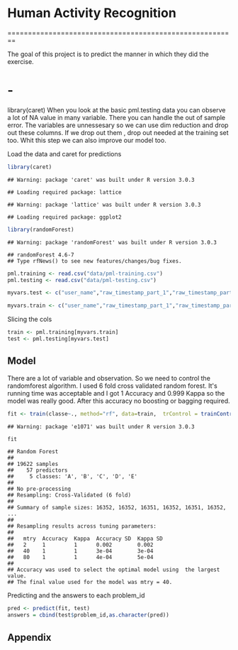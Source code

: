 # Human Activity Recognition
========================================================

The goal of this project is to predict the manner in which they did the exercise.

# -
library(caret)
When you look at the basic pml.testing data you can observe a lot of NA value in many variable. There you can handle the out of sample error. The variables are unnessesary so we can use dim reduction and drop out these columns. If we drop out them , drop out needed at the training set too. Whit this step we can also improve our model too.

Load the data and caret for predictions

```r
library(caret)
```

```
## Warning: package 'caret' was built under R version 3.0.3
```

```
## Loading required package: lattice
```

```
## Warning: package 'lattice' was built under R version 3.0.3
```

```
## Loading required package: ggplot2
```

```r
library(randomForest)
```

```
## Warning: package 'randomForest' was built under R version 3.0.3
```

```
## randomForest 4.6-7
## Type rfNews() to see new features/changes/bug fixes.
```

```r
pml.training <- read.csv("data/pml-training.csv")
pml.testing <- read.csv("data/pml-testing.csv")
```


```r
myvars.test <- c("user_name","raw_timestamp_part_1","raw_timestamp_part_2","cvtd_timestamp","new_window","num_window","roll_belt","pitch_belt","yaw_belt","total_accel_belt","gyros_belt_x","gyros_belt_y","gyros_belt_z","accel_belt_x","accel_belt_y","accel_belt_z","magnet_belt_x","magnet_belt_y","magnet_belt_z","roll_arm","pitch_arm","yaw_arm","total_accel_arm","gyros_arm_x","gyros_arm_y","gyros_arm_z","accel_arm_x","accel_arm_y","accel_arm_z","magnet_arm_x","magnet_arm_y","magnet_arm_z","roll_dumbbell","pitch_dumbbell","yaw_dumbbell","gyros_dumbbell_x","gyros_dumbbell_y","gyros_dumbbell_z","accel_dumbbell_x","accel_dumbbell_y","accel_dumbbell_z","magnet_dumbbell_x","magnet_dumbbell_y","magnet_dumbbell_z","roll_forearm","pitch_forearm","yaw_forearm","total_accel_forearm","gyros_forearm_x","gyros_forearm_y","gyros_forearm_z","accel_forearm_x","accel_forearm_y","accel_forearm_z","magnet_forearm_x","magnet_forearm_y","magnet_forearm_z","problem_id")

myvars.train <- c("user_name","raw_timestamp_part_1","raw_timestamp_part_2","cvtd_timestamp","new_window","num_window","roll_belt","pitch_belt","yaw_belt","total_accel_belt","gyros_belt_x","gyros_belt_y","gyros_belt_z","accel_belt_x","accel_belt_y","accel_belt_z","magnet_belt_x","magnet_belt_y","magnet_belt_z","roll_arm","pitch_arm","yaw_arm","total_accel_arm","gyros_arm_x","gyros_arm_y","gyros_arm_z","accel_arm_x","accel_arm_y","accel_arm_z","magnet_arm_x","magnet_arm_y","magnet_arm_z","roll_dumbbell","pitch_dumbbell","yaw_dumbbell","gyros_dumbbell_x","gyros_dumbbell_y","gyros_dumbbell_z","accel_dumbbell_x","accel_dumbbell_y","accel_dumbbell_z","magnet_dumbbell_x","magnet_dumbbell_y","magnet_dumbbell_z","roll_forearm","pitch_forearm","yaw_forearm","total_accel_forearm","gyros_forearm_x","gyros_forearm_y","gyros_forearm_z","accel_forearm_x","accel_forearm_y","accel_forearm_z","magnet_forearm_x","magnet_forearm_y","magnet_forearm_z","classe")
```

Slicing the cols

```r
train <- pml.training[myvars.train]
test <- pml.testing[myvars.test]
```


## Model

There are a lot of variable and observation. So we need to control the randomforest algorithm. 
I used 6 fold cross validated random forest. It's running time was acceptable and I got 1 Accuracy and 0.999 Kappa so the model was really good. After this accuracy no boosting or bagging required.


```r
fit <- train(classe~., method="rf", data=train,  trControl = trainControl(method = "cv", number = 6))
```

```
## Warning: package 'e1071' was built under R version 3.0.3
```


```r
fit
```

```
## Random Forest 
## 
## 19622 samples
##    57 predictors
##     5 classes: 'A', 'B', 'C', 'D', 'E' 
## 
## No pre-processing
## Resampling: Cross-Validated (6 fold) 
## 
## Summary of sample sizes: 16352, 16352, 16351, 16352, 16351, 16352, ... 
## 
## Resampling results across tuning parameters:
## 
##   mtry  Accuracy  Kappa  Accuracy SD  Kappa SD
##   2     1         1      0.002        0.002   
##   40    1         1      3e-04        3e-04   
##   80    1         1      4e-04        5e-04   
## 
## Accuracy was used to select the optimal model using  the largest value.
## The final value used for the model was mtry = 40.
```

Predicting and the answers to each problem_id

```r
pred <- predict(fit, test)
answers = cbind(test$problem_id,as.character(pred))
```

## Appendix


